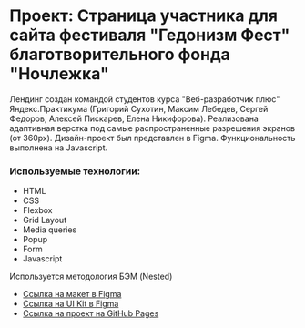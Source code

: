 # Проект: Страница участника для сайта фестиваля "Гедонизм Фест" благотворительного фонда "Ночлежка"

Лендинг создан командой студентов курса "Веб-разработчик плюс" Яндекс.Практикума (Григорий Сухотин, Максим Лебедев, Сергей Федоров, Алексей Пискарев, Елена Никифорова).
Реализована адаптивная верстка под самые распространенные разрешения экранов (от 360px). 
Дизайн-проект был представлен в Figma. Функциональность выполнена на Javascript. 

### Используемые технологии:

* HTML
* CSS
* Flexbox
* Grid Layout
* Media queries
* Popup
* Form
* Javascript

Используется методология БЭМ (Nested)

* [Ссылка на макет в Figma](https://www.figma.com/file/dLE6YhFRwuYxwBws2V1H1h/Web%2B_Гедонизмфест?node-id=0%3A1)
* [Ссылка на UI Kit в Figma](https://www.figma.com/file/ng6teSjV2QI0InmBNCJH94/Ночлежка-(Polished)?node-id=1028%3A5288)
* [Ссылка на проект на GitHub Pages](https://LebedevMV.github.io/nochlezhka)
